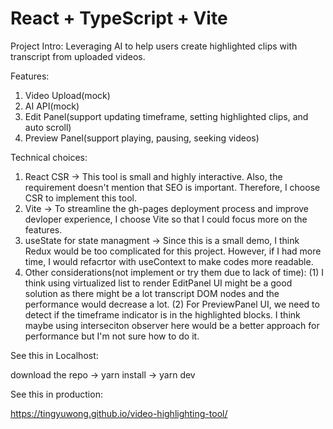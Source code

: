 # React + TypeScript + Vite

Project Intro: Leveraging AI to help users create highlighted clips with transcript from uploaded videos.

Features:

1. Video Upload(mock)
2. AI API(mock)
3. Edit Panel(support updating timeframe, setting highlighted clips, and auto scroll)
4. Preview Panel(support playing, pausing, seeking videos)

Technical choices:

1. React CSR -> This tool is small and highly interactive. Also, the requirement doesn't mention that SEO is important. Therefore, I choose CSR to implement this tool.
2. Vite -> To streamline the gh-pages deployment process and improve devloper experience, I choose Vite so that I could focus more on the features.
3. useState for state managment -> Since this is a small demo, I think Redux would be too complicated for this project. However, if I had more time, I would refacrtor with useContext to make codes more readable.
4. Other considerations(not implement or try them due to lack of time): (1) I think using virtualized list to render EditPanel UI might be a good solution as there might be a lot transcript DOM nodes and the performance would decrease a lot. (2) For PreviewPanel UI, we need to detect if the timeframe indicator is in the highlighted blocks. I think maybe using interseciton observer here would be a better approach for performance but I'm not sure how to do it.

See this in Localhost:

download the repo -> yarn install -> yarn dev

See this in production:

https://tingyuwong.github.io/video-highlighting-tool/

```

```
